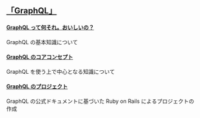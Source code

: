 ## [「GraphQL」](https://graphql.org)

#### [GraphQL って何それ。おいしいの？](https://github.com/DaisukeKarasawa/graphql-prc/tree/main/basic-chap)

GraphQL の基本知識について

#### [GraphQL のコアコンセプト](https://github.com/DaisukeKarasawa/graphql-prc/tree/main/core-chap)

GraphQL を使う上で中心となる知識について

#### [GraphQL のプロジェクト](https://github.com/DaisukeKarasawa/graphql-tutorial)

GraphQL の公式ドキュメントに基づいた Ruby on Rails によるプロジェクトの作成
